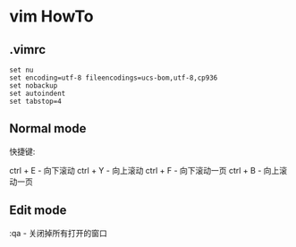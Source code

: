 # vim HowTo

## .vimrc

```
set nu
set encoding=utf-8 fileencodings=ucs-bom,utf-8,cp936
set nobackup
set autoindent
set tabstop=4
```

## Normal mode

快捷键:

ctrl + E - 向下滚动
ctrl + Y - 向上滚动
ctrl + F - 向下滚动一页
ctrl + B - 向上滚动一页

## Edit mode

:qa - 关闭掉所有打开的窗口